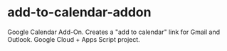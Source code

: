 # add-to-calendar-addon
Google Calendar Add-On. Creates a "add to calendar" link for Gmail and Outlook. Google Cloud + Apps Script project.
